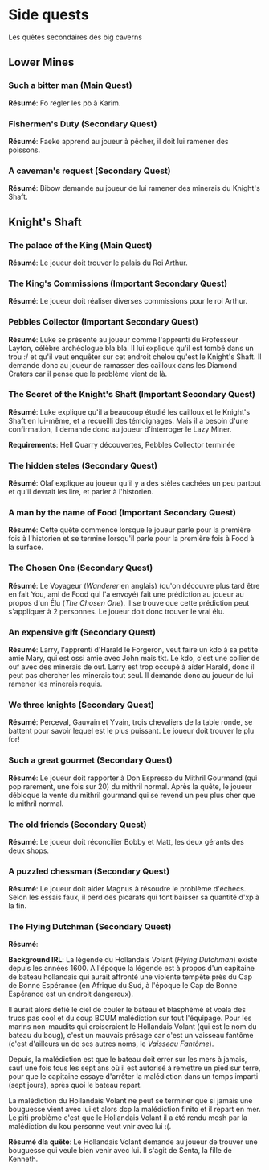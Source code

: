 # Side quests

Les quêtes secondaires des big caverns

## Lower Mines

### Such a bitter man (Main Quest)
**Résumé**: Fo régler les pb à Karim.

### Fishermen's Duty (Secondary Quest)
**Résumé**: Faeke apprend au joueur à pêcher, il doit lui ramener des poissons.

### A caveman's request (Secondary Quest)
**Résumé**: Bibow demande au joueur de lui ramener des minerais du Knight's Shaft.

## Knight's Shaft

### The palace of the King (Main Quest)
**Résumé**: Le joueur doit trouver le palais du Roi Arthur.

### The King's Commissions (Important Secondary Quest)
**Résumé**: Le joueur doit réaliser diverses commissions pour le roi Arthur.

### Pebbles Collector (Important Secondary Quest)
**Résumé**: Luke se présente au joueur comme l'apprenti du Professeur Layton, célèbre archéologue bla bla. Il lui explique qu'il est tombé dans un trou :/ et qu'il veut enquêter sur cet endroit chelou qu'est le Knight's Shaft. Il demande donc au joueur de ramasser des cailloux dans les Diamond Craters car il pense que le problème vient de là.

### The Secret of the Knight's Shaft (Important Secondary Quest)
**Résumé**: Luke explique qu'il a beaucoup étudié les cailloux et le Knight's Shaft en lui-même, et a recueilli des témoignages. Mais il a besoin d'une confirmation, il demande donc au joueur d'interroger le Lazy Miner.

**Requirements**: Hell Quarry découvertes, Pebbles Collector terminée

### The hidden steles (Secondary Quest)
**Résumé**: Olaf explique au joueur qu'il y a des stèles cachées un peu partout et qu'il devrait les lire, et parler à l'historien.

### A man by the name of Food (Important Secondary Quest)
**Résumé**: Cette quête commence lorsque le joueur parle pour la première fois à l'historien et se termine lorsqu'il parle pour la première fois à Food à la surface.

### The Chosen One (Secondary Quest)
**Résumé**: Le Voyageur (*Wanderer* en anglais) (qu'on découvre plus tard être en fait You, ami de Food qui l'a envoyé) fait une prédiction au joueur au propos d'un Élu (*The Chosen One*). Il se trouve que cette prédiction peut s'appliquer à 2 personnes. Le joueur doit donc trouver le vrai élu.

### An expensive gift (Secondary Quest)
**Résumé**: Larry, l'apprenti d'Harald le Forgeron, veut faire un kdo à sa petite amie Mary, qui est ossi amie avec John mais tkt. Le kdo, c'est une collier de ouf avec des minerais de ouf. Larry est trop occupé à aider Harald, donc il peut pas chercher les minerais tout seul. Il demande donc au joueur de lui ramener les minerais requis.

### We three knights (Secondary Quest)
**Résumé**: Perceval, Gauvain et Yvain, trois chevaliers de la table ronde, se battent pour savoir lequel est le plus puissant. Le joueur doit trouver le plu for!

### Such a great gourmet (Secondary Quest)
**Résumé**: Le joueur doit rapporter à Don Espresso du Mithril Gourmand (qui pop rarement, une fois sur 20) du mithril normal. Après la quête, le joueur débloque la vente du mithril gourmand qui se revend un peu plus cher que le mithril normal.

### The old friends (Secondary Quest)
**Résumé**: Le joueur doit réconcilier Bobby et Matt, les deux gérants des deux shops.

### A puzzled chessman (Secondary Quest)
**Résumé**: Le joueur doit aider Magnus à résoudre le problème d'échecs. Selon les essais faux, il perd des picarats qui font baisser sa quantité d'xp à la fin.

### The Flying Dutchman (Secondary Quest)
**Résumé**:

**Background IRL**: La légende du Hollandais Volant (*Flying Dutchman*) existe depuis les années 1600. A l'époque la légende est à propos d'un capitaine de bateau hollandais qui aurait affronté une violente tempête près du Cap de Bonne Espérance (en Afrique du Sud, à l'époque le Cap de Bonne Espérance est un endroit dangereux). 

Il aurait alors défié le ciel de couler le bateau et blasphémé et voala des trucs pas cool et du coup BOUM malédiction sur tout l'équipage. Pour les marins non-maudits qui croiseraient le Hollandais Volant (qui est le nom du bateau du boug), c'est un mauvais présage car c'est un vaisseau fantôme (c'est d'ailleurs un de ses autres noms, le *Vaisseau Fantôme*). 

Depuis, la malédiction est que le bateau doit errer sur les mers à jamais, sauf une fois tous les sept ans où il est autorisé à remettre un pied sur terre, pour que le capitaine essaye d'arrêter la malédiction dans un temps imparti (sept jours), après quoi le bateau repart. 

La malédiction du Hollandais Volant ne peut se terminer que si jamais une bouguesse vient avec lui et alors dcp la malédiction finito et il repart en mer. Le piti problème c'est que le Hollandais Volant il a été rendu mosh par la malédiction du kou personne veut vnir avec lui :(.

**Résumé dla quête**: Le Hollandais Volant demande au joueur de trouver une bouguesse qui veule bien venir avec lui. Il s'agit de Senta, la fille de Kenneth.
